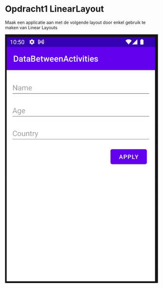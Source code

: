 # Opdracht1 LinearLayout

Maak een applicatie aan met de volgende layout door enkel gebruik te maken van Linear Layouts

![alt text](https://github.com/MilanVives/KotlinOpdracht3PassDataBetweenActivities/blob/main/Screenshot%202022-10-03%20at%2010.50.43.png)

